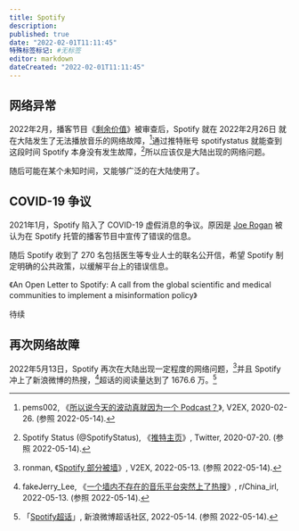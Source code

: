```yaml
---
title: Spotify
description:
published: true
date: "2022-02-01T11:11:45"
特殊标签标记: #无标签
editor: markdown
dateCreated: "2022-02-01T11:11:45"
---
```


## 网络异常

2022年2月，播客节目《[剩余价值](/sound/剩余价值.md)》被审查后，Spotify 就在 2022年2月26日 就在大陆发生了无法播放音乐的网络故障，[^647871]通过推特账号 spotifystatus 就能查到这段时间 Spotify 本身没有发生故障，[^SpotifyStatus]所以应该仅是大陆出现的网络问题。

[^647871]: pems002, 《[所以说今天的波动真就因为一个 Podcast？](https://web.archive.org/web/20220514013611/https://www.v2ex.com/t/647871)》, V2EX, 2020-02-26. (参照 2022-05-14).

[^SpotifyStatus]: Spotify Status (@SpotifyStatus), 《[推特主页](https://web.archive.org/web/20200720010114/https://twitter.com/SpotifyStatus)》, Twitter, 2020-07-20. (参照 2022-05-14).

随后可能在某个未知时间，又能够广泛的在大陆使用了。

## COVID-19 争议

2021年1月，Spotify 陷入了 COVID-19 虚假消息的争议。原因是 [Joe Rogan](https://en.wikipedia.org/wiki/Joe_Rogan) 被认为在 Spotify 托管的播客节目中宣传了错误的信息。

随后 Spotify 收到了 270 名包括医生等专业人士的联名公开信，希望 Spotify 制定明确的公共政策，以缓解平台上的错误信息。

《An Open Letter to Spotify: A call from the global scientific and medical communities to implement a misinformation policy》

待续

## 再次网络故障

2022年5月13日，Spotify 再次在大陆出现一定程度的网络问题，[^852718]并且 Spotify 冲上了新浪微博的热搜，[^uotuce]超话的阅读量达到了 1676.6 万。[^1008]

[^852718]: ronman, 《[Spotify 部分被墙](https://web.archive.org/web/20220514013617/https://www.v2ex.com/t/852718)》, V2EX, 2022-05-13. (参照 2022-05-14).

[^uotuce]: fakeJerry_Lee, 《[一个墙内不存在的音乐平台突然上了热搜](https://web.archive.org/web/20220513151450/https://www.reddit.com/r/China_irl/comments/uotuce/一个墙内不存在的音乐平台突然上了热搜/)》, r/China_irl, 2022-05-13. (参照 2022-05-14).

[^1008]: 「[Spotify超话](https://weibo.com/p/100808fd539ca17a17132049c4fef4619df638/super_index)」, 新浪微博超话社区, 2022-05-14. (参照 2022-05-14).
